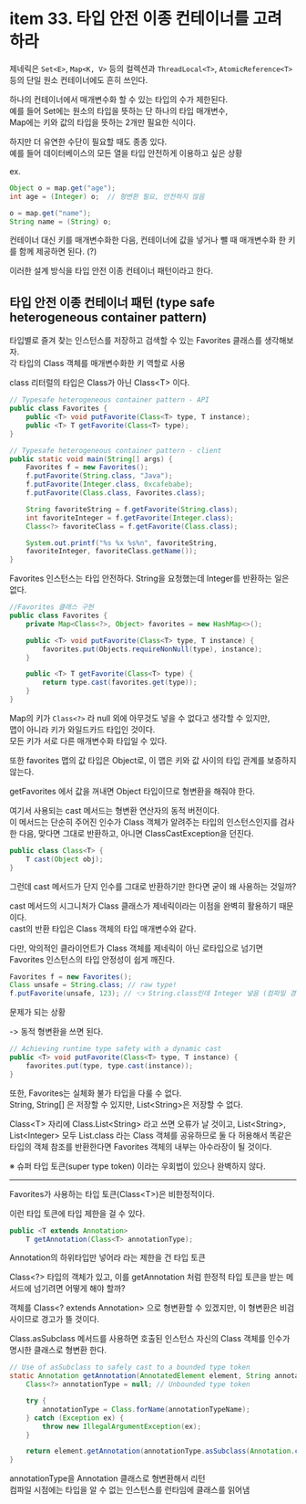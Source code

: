 # item 33. 타입 안전 이종 컨테이너를 고려하라

제네릭은 `Set<E>`, `Map<K, V>` 등의 컬렉션과 `ThreadLocal<T>`, `AtomicReference<T>` 등의 단일 원소 컨테이너에도 흔히 쓰인다.

하나의 컨테이너에서 매개변수화 할 수 있는 타입의 수가 제한된다.  
예를 들어 Set에는 원소의 타입을 뜻하는 단 하나의 타입 매개변수,  
Map에는 키와 값의 타입을 뜻하는 2개만 필요한 식이다.

하지만 더 유연한 수단이 필요할 때도 종종 있다.  
예를 들어 데이터베이스의 모든 열을 타입 안전하게 이용하고 싶은 상황

ex.

```java
Object o = map.get("age");
int age = (Integer) o;  // 형변환 필요, 안전하지 않음

o = map.get("name");
String name = (String) o;
```

컨테이너 대신 키를 매개변수화한 다음, 컨테이너에 값을 넣거나 뺄 때 매개변수화 한 키를 함께 제공하면 된다. (?)

이러한 설계 방식을 타입 안전 이종 컨테이너 패턴이라고 한다.

## 타입 안전 이종 컨테이너 패턴 (type safe heterogeneous container pattern)

타입별로 즐겨 찾는 인스턴스를 저장하고 검색할 수 있는 Favorites 클래스를 생각해보자.  
각 타입의 Class 객체를 매개변수화한 키 역할로 사용

class 리터럴의 타입은 Class가 아닌 Class\<T> 이다.

```java
// Typesafe heterogeneous container pattern - API
public class Favorites {
    public <T> void putFavorite(Class<T> type, T instance);
    public <T> T getFavorite(Class<T> type);
}
```

```java
// Typesafe heterogeneous container pattern - client
public static void main(String[] args) {
    Favorites f = new Favorites();
    f.putFavorite(String.class, "Java");
    f.putFavorite(Integer.class, 0xcafebabe);
    f.putFavorite(Class.class, Favorites.class);

    String favoriteString = f.getFavorite(String.class);
    int favoriteInteger = f.getFavorite(Integer.class);
    Class<?> favoriteClass = f.getFavorite(Class.class);

    System.out.printf("%s %x %s%n", favoriteString,
    favoriteInteger, favoriteClass.getName());
}
```

Favorites 인스턴스는 타입 안전하다. String을 요청했는데 Integer를 반환하는 일은 없다.

```java
//Favorites 클래스 구현
public class Favorites {
    private Map<Class<?>, Object> favorites = new HashMap<>();

    public <T> void putFavorite(Class<T> type, T instance) {
        favorites.put(Objects.requireNonNull(type), instance);
    }

    public <T> T getFavorite(Class<T> type) {
        return type.cast(favorites.get(type));
    }
}
```

Map의 키가 `Class<?>` 라 null 외에 아무것도 넣을 수 없다고 생각할 수 있지만,  
맵이 아니라 키가 와일드카드 타입인 것이다.  
모든 키가 서로 다른 매개변수화 타입일 수 있다.

또한 favorites 맵의 값 타입은 Object로, 이 맵은 키와 값 사이의 타입 관계를 보증하지 않는다.

getFavorites 에서 값을 꺼내면 Object 타입이므로 형변환을 해줘야 한다.

여기서 사용되는 cast 메서드는 형변환 연산자의 동적 버전이다.  
이 메서드는 단순히 주어진 인수가 Class 객체가 알려주는 타입의 인스턴스인지를 검사한 다음, 맞다면 그대로 반환하고, 아니면 ClassCastException을 던진다.

```java
public class Class<T> {
    T cast(Object obj);
}
```

그런데 cast 메서드가 단지 인수를 그대로 반환하기만 한다면 굳이 왜 사용하는 것일까?

cast 메서드의 시그니처가 Class 클래스가 제네릭이라는 이점을 완벽히 활용하기 때문이다.  
cast의 반환 타입은 Class 객체의 타입 매개변수와 같다.

다만, 악의적인 클라이언트가 Class 객체를 제네릭이 아닌 로타입으로 넘기면 Favorites 인스턴스의 타입 안정성이 쉽게 깨진다.

```java
Favorites f = new Favorites();
Class unsafe = String.class; // raw type!
f.putFavorite(unsafe, 123); // 👈 String.class인데 Integer 넣음 (컴파일 경고도 없음)
```

문제가 되는 상황

-> 동적 형변환을 쓰면 된다.

```java
// Achieving runtime type safety with a dynamic cast
public <T> void putFavorite(Class<T> type, T instance) {
    favorites.put(type, type.cast(instance));
}
```

또한, Favorites는 실체화 불가 타입을 다룰 수 없다.  
String, String[] 은 저장할 수 있지만, List\<String>은 저장할 수 없다.

Class\<T> 자리에 Class.List\<String> 라고 쓰면 오류가 날 것이고, List\<String>, List\<Integer> 모두 List.class 라는 Class 객체를 공유하므로 둘 다 허용해서 똑같은 타입의 객체 참조를 반환한다면 Favorites 객체의 내부는 아수라장이 될 것이다.

※ 슈퍼 타입 토큰(super type token) 이라는 우회법이 있으나 완벽하지 않다.

---

Favorites가 사용하는 타입 토큰(Class\<T>)은 비한정적이다.

이런 타입 토큰에 타입 제한을 걸 수 있다.

```java
public <T extends Annotation>
    T getAnnotation(Class<T> annotationType);
```

Annotation의 하위타입만 넣어라 라는 제한을 건 타입 토큰

Class\<?> 타입의 객체가 있고, 이를 getAnnotation 처럼 한정적 타입 토큰을 받는 메서드에 넘기려면 어떻게 해야 할까?

객체를 Class<? extends Annotation> 으로 형변환할 수 있겠지만, 이 형변환은 비검사이므로 경고가 뜰 것이다.

Class.asSubclass 메서드를 사용하면 호출된 인스턴스 자신의 Class 객체를 인수가 명시한 클래스로 형변환 한다.

```java
// Use of asSubclass to safely cast to a bounded type token
static Annotation getAnnotation(AnnotatedElement element, String annotationTypeName) {
    Class<?> annotationType = null; // Unbounded type token

    try {
        annotationType = Class.forName(annotationTypeName);
    } catch (Exception ex) {
        throw new IllegalArgumentException(ex);
    }

    return element.getAnnotation(annotationType.asSubclass(Annotation.class));
}
```

annotationType을 Annotation 클래스로 형변환해서 리턴  
컴파일 시점에는 타입을 알 수 없는 인스턴스를 런타임에 클래스를 읽어냄
